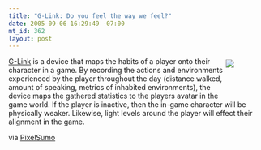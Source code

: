 ```yaml
--- 
title: "G-Link: Do you feel the way we feel?"
date: 2005-09-06 16:29:49 -07:00
mt_id: 362
layout: post
---
```

<div style='float:right;width:70;height:70;padding:5px;'><A HREF='http://miolnir.co.uk/glink/'><IMG SRC='http://images.nonpolynomial.com/nonpolynomial.com/blog/glink.jpg' border="0" /></A></div>
<A HREF='http://miolnir.co.uk/glink/'>G-Link</A> is a device that maps the habits of a player onto their character in a game. By recording the actions and environments experienced by the player throughout the day (distance walked, amount of speaking, metrics of inhabited environments), the device maps the gathered statistics to the players avatar in the game world. If the player is inactive, then the in-game character will be physically weaker. Likewise, light levels around the player will effect their alignment in the game.

via <A HREF='http://www.pixelsumo.com'>PixelSumo</A> 
